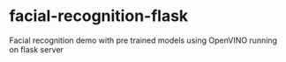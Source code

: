 # facial-recognition-flask
 Facial recognition demo with pre trained models using OpenVINO running on flask server
